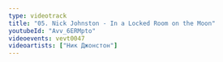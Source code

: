 ```yaml
---
type: videotrack
title: "05. Nick Johnston - In a Locked Room on the Moon"
youtubeId: "Avv_6ERMpto"
videoevents: vevt0047
videoartists: ["Ник Джонстон"]
---
```

